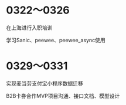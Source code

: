 # 0322～0326

在上海进行入职培训

学习Sanic、peewee、peewee_async使用

# 0329～0331

实现麦当劳支付宝小程序数据迁移

B2B卡券合作MVP项目沟通、接口文档、模型设计